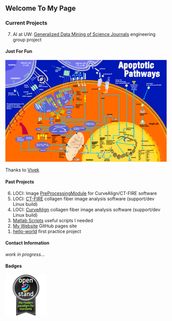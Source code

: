 ## Welcome To My Page

### Current Projects

<ol>
<li value=7> AI at UW: <a href="placeholder">Generalized Data Mining of Science Journals</a> engineering group project
</ol>

#### Just For Fun

![Apotosis](images/apotosiswallchrt.gif)
 
Thanks to [Vivek](http://biochem-vivek.tripod.com/id58.html) 

#### Past Projects

<ol>
<li value=6> LOCI: Image <a href="https://github.com/uw-loci/curvelets/tree/PreProcessingModule">PreProcessingModule</a> for CurveAlign/CT-FIRE software</li>
<li value=5>LOCI: <a href="https://loci.wisc.edu/software/ctfire">CT-FIRE</a> collagen fiber image analysis software (support/dev Linux build)</li>
<li value=4>LOCI: <a href="https://loci.wisc.edu/software/curvealign">CurveAlign</a> collagen fiber image analysis software (support/dev Linux build)</li>
<li value=3> <a href="https://github.com/Futurist4Science/Matlab-shortcuts">Matlab Scripts</a> useful scripts I needed</li>
<li value=2> <a href="https://github.com/Futurist4Science/Futurist4Science.github.io">My Website</a> GitHub pages site</li>
<li value=1> <a href="https://github.com/Futurist4Science/hello-world">hello-world</a> first practice project</li>
</ol>

#### Contact Information

_work in progress..._

#### Badges
![OpenStand](images/128x128-black1.png)
